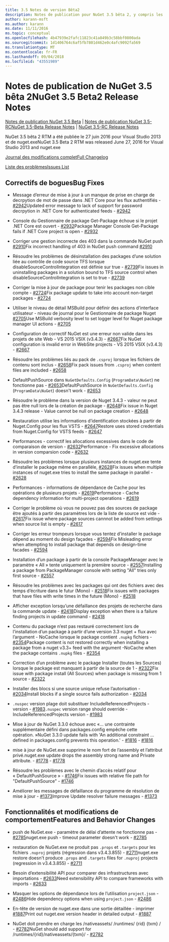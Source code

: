 ```yaml
---
title: 3.5 Notes de version Bêta2
description: Notes de publication pour NuGet 3.5 bêta 2, y compris les problèmes connus, les correctifs de bogues, les fonctionnalités ajoutées et les dcr.
author: karann-msft
ms.author: karann
ms.date: 11/11/2016
ms.topic: conceptual
ms.openlocfilehash: 4b47939e2fafc11823c41a849b3c58bbf0800ada
ms.sourcegitcommit: 1d1406764c6af5fb7801d462e0c4afc9092fa569
ms.translationtype: MT
ms.contentlocale: fr-FR
ms.lasthandoff: 09/04/2018
ms.locfileid: "43551989"
---
```

# <a name="nuget-35-beta2-release-notes"></a><span data-ttu-id="e31ac-103">Notes de publication de NuGet 3.5 bêta 2</span><span class="sxs-lookup"><span data-stu-id="e31ac-103">NuGet 3.5 Beta2 Release Notes</span></span>

<span data-ttu-id="e31ac-104">[Notes de publication NuGet 3.5 Beta](../release-notes/nuget-3.5-Beta.md) | [Notes de publication NuGet 3.5-RC](../release-notes/nuget-3.5-RC.md)</span><span class="sxs-lookup"><span data-stu-id="e31ac-104">[NuGet 3.5-Beta Release Notes](../release-notes/nuget-3.5-Beta.md) | [NuGet 3.5-RC Release Notes](../release-notes/nuget-3.5-RC.md)</span></span>

<span data-ttu-id="e31ac-105">NuGet 3.5 bêta 2 RTM a été publiée le 27 juin 2016 pour Visual Studio 2013 et de nuget.exe</span><span class="sxs-lookup"><span data-stu-id="e31ac-105">NuGet 3.5 Beta 2 RTM was released June 27, 2016 for Visual Studio 2013 and nuget.exe</span></span>

[<span data-ttu-id="e31ac-106">Journal des modifications complet</span><span class="sxs-lookup"><span data-stu-id="e31ac-106">Full Changelog</span></span>](https://github.com/NuGet/NuGet.Client/compare/release-3.5.0-beta...release-3.5.0-beta2)

[<span data-ttu-id="e31ac-107">Liste des problèmes</span><span class="sxs-lookup"><span data-stu-id="e31ac-107">Issues List</span></span>](https://github.com/Nuget/Home/issues?q=is%3Aissue+milestone%3A%223.5+Beta2%22+is%3Aclosed)

## <a name="bug-fixes"></a><span data-ttu-id="e31ac-108">Correctifs de bogues</span><span class="sxs-lookup"><span data-stu-id="e31ac-108">Bug Fixes</span></span>

* <span data-ttu-id="e31ac-109">Message d’erreur de mise à jour à un manque de prise en charge de decrpytion de mot de passe dans .NET Core pour les flux authentifiés - [#2942](https://github.com/NuGet/Home/issues/2942)</span><span class="sxs-lookup"><span data-stu-id="e31ac-109">Updated error message to lack of support for password decrpytion in .NET Core for authenticated feeds  - [#2942](https://github.com/NuGet/Home/issues/2942)</span></span>

* <span data-ttu-id="e31ac-110">Console du Gestionnaire de package Get-Package échoue si le projet .NET Core est ouvert - [#2932](https://github.com/NuGet/Home/issues/2932)</span><span class="sxs-lookup"><span data-stu-id="e31ac-110">Package Manager Console Get-Package fails if .NET Core project is open - [#2932](https://github.com/NuGet/Home/issues/2932)</span></span>

* <span data-ttu-id="e31ac-111">Corriger une gestion incorrecte des 403 dans la commande NuGet push [#2910](https://github.com/NuGet/Home/issues/2910)</span><span class="sxs-lookup"><span data-stu-id="e31ac-111">Fix incorrect handling of 403 in NuGet push command [#2910](https://github.com/NuGet/Home/issues/2910)</span></span>

* <span data-ttu-id="e31ac-112">Résoudre les problèmes de désinstallation des packages d’une solution liée au contrôle de code source TFS lorsque disableSourceControlIntegration est définie sur true - [#2739](https://github.com/NuGet/Home/issues/2739)</span><span class="sxs-lookup"><span data-stu-id="e31ac-112">Fix issues in uninstalling packages in a solution bound to TFS source control when disableSourceControlIntegration is set to true - [#2739](https://github.com/NuGet/Home/issues/2739)</span></span>

* <span data-ttu-id="e31ac-113">Corriger la mise à jour de package pour tenir les packages non cible compte - [#2724](https://github.com/NuGet/Home/issues/2724)</span><span class="sxs-lookup"><span data-stu-id="e31ac-113">Fix package update to take into account non-target packages - [#2724](https://github.com/NuGet/Home/issues/2724)</span></span>

* <span data-ttu-id="e31ac-114">Utiliser le niveau de détail MSBuild pour définir des actions d’interface utilisateur - niveau de journal pour le Gestionnaire de package Nuget [#2705](https://github.com/NuGet/Home/issues/2705)</span><span class="sxs-lookup"><span data-stu-id="e31ac-114">Use MSBuild verbosity level to set logger level for Nuget package manager UI actions - [#2705](https://github.com/NuGet/Home/issues/2705)</span></span>

* <span data-ttu-id="e31ac-115">Configuration de correctif NuGet est une erreur non valide dans les projets de site Web - VS 2015 VSIX (v3.4.3) - [#2667](https://github.com/NuGet/Home/issues/2667)</span><span class="sxs-lookup"><span data-stu-id="e31ac-115">Fix NuGet configuration is invalid error in WebSite projects - VS 2015 VSIX (v3.4.3) - [#2667](https://github.com/NuGet/Home/issues/2667)</span></span>

* <span data-ttu-id="e31ac-116">Résoudre les problèmes liés au pack de `.csproj` lorsque les fichiers de contenu sont inclus - [#2658](https://github.com/NuGet/Home/issues/2658)</span><span class="sxs-lookup"><span data-stu-id="e31ac-116">Fix pack issues from `.csproj` when content files are included - [#2658](https://github.com/NuGet/Home/issues/2658)</span></span>

* <span data-ttu-id="e31ac-117">DefaultPushSource dans `NuGetDefaults.Config` (`ProgramData\NuGet`) ne fonctionne pas - [#2653](https://github.com/NuGet/Home/issues/2653)</span><span class="sxs-lookup"><span data-stu-id="e31ac-117">DefaultPushSource in `NuGetDefaults.Config` (`ProgramData\NuGet`) doesn't work - [#2653](https://github.com/NuGet/Home/issues/2653)</span></span>

* <span data-ttu-id="e31ac-118">Résoudre le problème dans la version de Nuget 3.4.3 - valeur ne peut pas être null lors de la création de package - [#2648](https://github.com/NuGet/Home/issues/2648)</span><span class="sxs-lookup"><span data-stu-id="e31ac-118">Fix issue in Nuget 3.4.3 release - Value cannot be null on package creation - [#2648](https://github.com/NuGet/Home/issues/2648)</span></span>

* <span data-ttu-id="e31ac-119">Restauration utilise les informations d’identification stockées à partir de Nuget.Config pour les flux VSTS - [#2647](https://github.com/NuGet/Home/issues/2647)</span><span class="sxs-lookup"><span data-stu-id="e31ac-119">Restore uses stored credentials from Nuget.Config for VSTS feeds - [#2647](https://github.com/NuGet/Home/issues/2647)</span></span>

* <span data-ttu-id="e31ac-120">Performances - correctif les allocations excessives dans le code de comparaison de version - [#2632](https://github.com/NuGet/Home/issues/2632)</span><span class="sxs-lookup"><span data-stu-id="e31ac-120">Performance - Fix excessive allocations in version comparsion code - [#2632](https://github.com/NuGet/Home/issues/2632)</span></span>

* <span data-ttu-id="e31ac-121">Résoudre les problèmes lorsque plusieurs instances de nuget.exe tente d’installer le package même en parallèle, [#2628](https://github.com/NuGet/Home/issues/2628)</span><span class="sxs-lookup"><span data-stu-id="e31ac-121">Fix issues when multiple instances of nuget.exe tries to install the same package in parallel - [#2628](https://github.com/NuGet/Home/issues/2628)</span></span>

* <span data-ttu-id="e31ac-122">Performances - informations de dépendance de Cache pour les opérations de plusieurs projets - [#2619](https://github.com/NuGet/Home/issues/2619)</span><span class="sxs-lookup"><span data-stu-id="e31ac-122">Performance - Cache dependency information for multi-project operations - [#2619](https://github.com/NuGet/Home/issues/2619)</span></span>

* <span data-ttu-id="e31ac-123">Corriger le problème où vous ne pouvez pas des sources de package être ajoutés à partir des paramètres lors de la liste de source est vide - [#2617](https://github.com/NuGet/Home/issues/2617)</span><span class="sxs-lookup"><span data-stu-id="e31ac-123">Fix issue where package sources cannnot be added from settings when source list is empty - [#2617](https://github.com/NuGet/Home/issues/2617)</span></span>

* <span data-ttu-id="e31ac-124">Corriger les erreur trompeurs lorsque vous tentez d’installer le package dépend au moment du design façades - [#2594](https://github.com/NuGet/Home/issues/2594)</span><span class="sxs-lookup"><span data-stu-id="e31ac-124">Fix Misleading error when attempting to install package that depends on design-time facades - [#2594](https://github.com/NuGet/Home/issues/2594)</span></span>

* <span data-ttu-id="e31ac-125">Installation d’un package à partir de la console PackageManager avec le paramètre « All » tente uniquement la première source - [#2557](https://github.com/NuGet/Home/issues/2557)</span><span class="sxs-lookup"><span data-stu-id="e31ac-125">Installing a package from PackageManager console with setting "All" tries only first source - [#2557](https://github.com/NuGet/Home/issues/2557)</span></span>

* <span data-ttu-id="e31ac-126">Résoudre les problèmes avec les packages qui ont des fichiers avec des temps d’écriture dans le futur (Mono) - [#2518](https://github.com/NuGet/Home/issues/2518)</span><span class="sxs-lookup"><span data-stu-id="e31ac-126">Fix issues with packages that have files with write times in the future (Mono) - [#2518](https://github.com/NuGet/Home/issues/2518)</span></span>

* <span data-ttu-id="e31ac-127">Afficher exception lorsqu’une défaillance des projets de recherche dans la commande update - [#2418](https://github.com/NuGet/Home/issues/2418)</span><span class="sxs-lookup"><span data-stu-id="e31ac-127">Display exception when there is a failure finding projects in update command - [#2418](https://github.com/NuGet/Home/issues/2418)</span></span>

* <span data-ttu-id="e31ac-128">Contenu du package n’est pas restauré correctement lors de l’installation d’un package à partir d’une version 3.3 nuget + flux avec l’argument - NoCache lorsque le package contient `.nupkg` fichiers - [#2354](https://github.com/NuGet/Home/issues/2354)</span><span class="sxs-lookup"><span data-stu-id="e31ac-128">Package content is not restored correctly when installing a package from a nuget v3.3+ feed with the argument -NoCache when the package contains `.nupkg` files - [#2354](https://github.com/NuGet/Home/issues/2354)</span></span>

* <span data-ttu-id="e31ac-129">Correction d’un problème avec le package Installer (toutes les Sources) lorsque le package est manquant à partir de la source de 1 - [#2322](https://github.com/NuGet/Home/issues/2322)</span><span class="sxs-lookup"><span data-stu-id="e31ac-129">Fix issue with package install (All Sources) when package is missing from 1 source - [#2322](https://github.com/NuGet/Home/issues/2322)</span></span>

* <span data-ttu-id="e31ac-130">Installer des blocs si une source unique refuse l’autorisation - [#2034](https://github.com/NuGet/Home/issues/2034)</span><span class="sxs-lookup"><span data-stu-id="e31ac-130">Install blocks if a single source fails authorization - [#2034](https://github.com/NuGet/Home/issues/2034)</span></span>

* <span data-ttu-id="e31ac-131">`.nuspec` version plage doit substituer IncludeReferencedProjects - version - [#1983](https://github.com/NuGet/Home/issues/1983)</span><span class="sxs-lookup"><span data-stu-id="e31ac-131">`.nuspec` version range should override -IncludeReferencedProjects version - [#1983](https://github.com/NuGet/Home/issues/1983)</span></span>

* <span data-ttu-id="e31ac-132">Mise à jour de NuGet 3.3.0 échoue avec «... une contrainte supplémentaire défini dans packages.config empêche cette opération. »</span><span class="sxs-lookup"><span data-stu-id="e31ac-132">NuGet 3.3.0 update fails with 'An additional constraint ... defined in packages.config prevents this operation.'</span></span><span data-ttu-id="e31ac-133"> - [#1816](https://github.com/NuGet/Home/issues/1816)</span><span class="sxs-lookup"><span data-stu-id="e31ac-133"> - [#1816](https://github.com/NuGet/Home/issues/1816)</span></span>

* <span data-ttu-id="e31ac-134">mise à jour de NuGet.exe supprime le nom fort de l’assembly et l’attribut privé.</span><span class="sxs-lookup"><span data-stu-id="e31ac-134">nuget.exe update drops the assembly strong name and Private attribute.</span></span><span data-ttu-id="e31ac-135"> - [#1778](https://github.com/NuGet/Home/issues/1778)</span><span class="sxs-lookup"><span data-stu-id="e31ac-135"> - [#1778](https://github.com/NuGet/Home/issues/1778)</span></span>

* <span data-ttu-id="e31ac-136">Résoudre les problèmes avec le chemin d’accès relatif pour « DefaultPushSource » - [#1746](https://github.com/NuGet/Home/issues/1746)</span><span class="sxs-lookup"><span data-stu-id="e31ac-136">Fix issues with relative file path for "DefaultPushSource" - [#1746](https://github.com/NuGet/Home/issues/1746)</span></span>

* <span data-ttu-id="e31ac-137">Améliorer les messages de défaillance du programme de résolution de mise à jour - [#1373](https://github.com/NuGet/Home/issues/1373)</span><span class="sxs-lookup"><span data-stu-id="e31ac-137">Improve Update resolver failure messages - [#1373](https://github.com/NuGet/Home/issues/1373)</span></span>

## <a name="features-and-behavior-changes"></a><span data-ttu-id="e31ac-138">Fonctionnalités et modifications de comportement</span><span class="sxs-lookup"><span data-stu-id="e31ac-138">Features and Behavior Changes</span></span>

* <span data-ttu-id="e31ac-139">push de NuGet.exe - paramètre de délai d’attente ne fonctionne pas - [#2785](https://github.com/NuGet/Home/issues/2785)</span><span class="sxs-lookup"><span data-stu-id="e31ac-139">nuget.exe push - timeout parameter doesn't work  - [#2785](https://github.com/NuGet/Home/issues/2785)</span></span>

* <span data-ttu-id="e31ac-140">restauration de NuGet.exe ne produit pas `.props` et `.targets` pour les fichiers `.nuproj` projets (régression dans v3.4.3.855) - [#2711](https://github.com/NuGet/Home/issues/2711)</span><span class="sxs-lookup"><span data-stu-id="e31ac-140">nuget.exe restore doesn't produce `.props` and `.targets` files for `.nuproj` projects (regression in v3.4.3.855) - [#2711](https://github.com/NuGet/Home/issues/2711)</span></span>

* <span data-ttu-id="e31ac-141">Besoin d’extensibilité API pour comparer des infrastructures avec importations - [#2633](https://github.com/NuGet/Home/issues/2633)</span><span class="sxs-lookup"><span data-stu-id="e31ac-141">Need extensibility API to compare frameworks with imports - [#2633](https://github.com/NuGet/Home/issues/2633)</span></span>

* <span data-ttu-id="e31ac-142">Masquer les options de dépendance lors de l’utilisation `project.json`  -  [#2486](https://github.com/NuGet/Home/issues/2486)</span><span class="sxs-lookup"><span data-stu-id="e31ac-142">Hide dependency options when using `project.json` - [#2486](https://github.com/NuGet/Home/issues/2486)</span></span>

* <span data-ttu-id="e31ac-143">En-tête de version de nuget.exe dans une sortie détaillée - imprimer [#1887](https://github.com/NuGet/Home/issues/1887)</span><span class="sxs-lookup"><span data-stu-id="e31ac-143">Print out nuget.exe version header in detailed output - [#1887](https://github.com/NuGet/Home/issues/1887)</span></span>

* <span data-ttu-id="e31ac-144">NuGet doit prendre en charge les /nativeassets/ /runtimes/ {rid} {txm} / - [#2782](https://github.com/NuGet/Home/issues/2782)</span><span class="sxs-lookup"><span data-stu-id="e31ac-144">NuGet should add support for /runtimes/{rid}/nativeassets/{txm}/ - [#2782](https://github.com/NuGet/Home/issues/2782)</span></span>